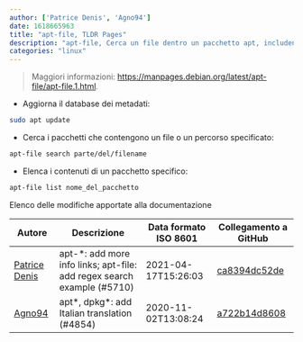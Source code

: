 ```yaml
---
author: ['Patrice Denis', 'Agno94']
date: 1618665963
title: "apt-file, TLDR Pages"
description: "apt-file, Cerca un file dentro un pacchetto apt, includendo quelli non ancora installati."
categories: "linux"
---
```

> Maggiori informazioni: <https://manpages.debian.org/latest/apt-file/apt-file.1.html>.

- Aggiorna il database dei metadati:

```bash
sudo apt update
```

- Cerca i pacchetti che contengono un file o un percorso specificato:

```bash
apt-file search parte/del/filename
```

- Elenca i contenuti di un pacchetto specifico:

```bash
apt-file list nome_del_pacchetto
```
Elenco delle modifiche apportate alla documentazione


Autore | Descrizione | Data formato ISO 8601 | Collegamento a GitHub
------|-----|-----|-----
[Patrice Denis](mailto:patrice.denis@gmail.com) | apt-*: add more info links; apt-file: add regex search example (#5710) | 2021-04-17T15:26:03 | [ca8394dc52de](https://github.com/tldr-pages/tldr/commit/ca8394dc52def4e55971ce4049b20fa8839f464d)
[Agno94](mailto:agnophi@gmail.com) | apt*, dpkg*: add Italian translation (#4854) | 2020-11-02T13:08:24 | [a722b14d8608](https://github.com/tldr-pages/tldr/commit/a722b14d86085d614175c300539e3ccd8b957a48)

